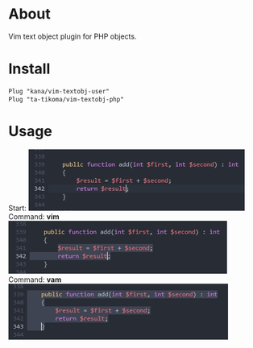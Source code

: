 # About

Vim text object plugin for PHP objects.

# Install

```vim:
Plug "kana/vim-textobj-user"
Plug "ta-tikoma/vim-textobj-php"
```

# Usage
Start:
![screenshot 1](https://github.com/ta-tikoma/vim-textobj-php/raw/master/plugin/screenshots/1.jpg)
Command: **vim**
![screenshot 2](https://github.com/ta-tikoma/vim-textobj-php/raw/master/plugin/screenshots/2.jpg)
Command: **vam**
![screenshot 3](https://github.com/ta-tikoma/vim-textobj-php/raw/master/plugin/screenshots/3.jpg)
